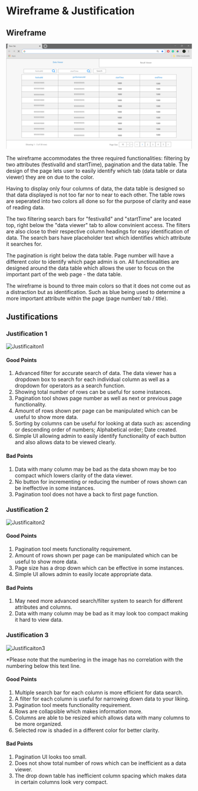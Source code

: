 # Wireframe & Justification

## Wireframe

![Wireframe](assets/basic-wireframe-data-viewer-frontend-1.png)

   The wireframe accommodates the three required functionalities: filtering by two attributes (festivalId and startTime), pagination and the data table. The design of the page lets user to easily identify which tab (data table or data viewer) they are on due to the color.
  
   Having to display only four columns of data, the data table is designed so that data displayed is not too far nor to near to each other. The table rows are seperated into two colors all done so for the purpose of clarity and ease of reading data.
  
   The two filtering search bars for "festivalId" and "startTime" are located top, right below the "data viewer" tab to allow convinient access. The filters are also close to their respective column headings for easy identification of data. The search bars have placeholder text which identifies which attribute it searches for.
  
   The pagination is right below the data table. Page number will have a different color to identify which page admin is on. 
   All functionalities are designed around the data table which allows the user to focus on the important part of the web page - the data table.
  
   The wireframe is bound to three main colors so that it does not come out as a distraction but as identification. Such as blue being used to determine a more important attribute within the page (page number/ tab / title). 
  
## Justifications

### Justification 1

![Justificaiton1](https://d2jq2hx2dbkw6t.cloudfront.net/214/data-view-laravel-vuejs.png)

  
#### Good Points

1. Advanced filter for accurate search of data. The data viewer has a dropdown box to search for each individual column as well as  a dropdown for operators as a search function.
2. Showing total number of rows can be useful for some instances.
3. Pagination tool shows page number as well as next or previous page functionality.
4. Amount of rows shown per page can be manipulated which can be useful to show more data.
5. Sorting by columns can be useful for looking at data such as: ascending or descending order of numbers; Alphabetical order; Date created.
6. Simple UI allowing admin to easily identify functionality of each button and also allows data to be viewed clearly.

#### Bad Points

1. Data with many column may be bad as the data shown may be too compact which lowers clarity of the data viewer.
2. No button for incrementing or reducing the number of rows shown can be ineffective in some instances.
3. Pagination tool does not have a back to first page function.

### Justification 2

![Justificaiton2](https://www.phpflow.com/wp-content/uploads/2014/12/Bootstrap-Data-Table.png)

#### Good Points

1. Pagination tool meets functionality requirement.
2. Amount of rows shown per page can be manipulated which can be useful to show more data.
3. Page size has a drop down which can be effective in some instances.
4. Simple UI allows admin to easily locate appropriate data.

#### Bad Points

1. May need more advanced search/filter system to search for different attributes and columns.
2. Data with many column may be bad as it may look too compact making it hard to view data.

### Justification 3

![Justificaiton3](https://media.discordapp.net/attachments/340803505952653312/703228228831019008/ADES_WireFrame_DataViewer.png)

*Please note that the numbering in the image has no correlation with the numbering below this text line.
#### Good Points

1. Multiple search bar for each column is more efficient for data search. 
2. A filter for each column is useful for narrowing down data to your liking. 
3. Pagination tool meets functionality requirement. 
4. Rows are collapsible which makes information more. 
5. Columns are able to be resized which allows data with many columns to be more organized.
6. Selected row is shaded in a different color for better clarity.

#### Bad Points

1. Pagination UI looks too small.
2. Does not show total number of rows which can be inefficient as a data viewer.
3. The drop down table has inefficient column spacing which makes data in certain columns look very compact.
